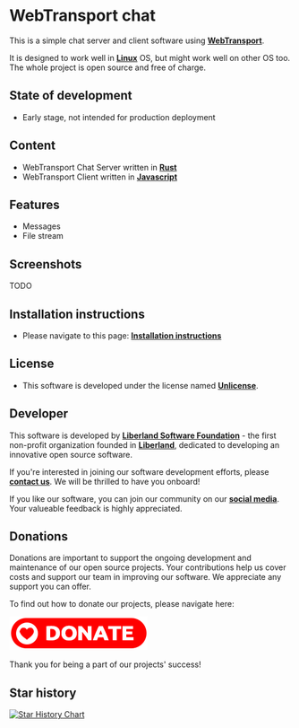 # WebTransport chat

This is a simple chat server and client software using [**WebTransport**](https://github.com/BiagioFesta/wtransport).

It is designed to work well in [**Linux**](https://www.linux.org/) OS, but might work well on other OS too. The whole project is open source and free of charge.

## State of development
- Early stage, not intended for production deployment

## Content
- WebTransport Chat Server written in [**Rust**](https://www.rust-lang.org/)
- WebTransport Client written in [**Javascript**](https://www.ecma-international.org/publications-and-standards/standards/ecma-262/)

## Features
- Messages
- File stream

## Screenshots

TODO

## Installation instructions

- Please navigate to this page: [**Installation instructions**](./INSTALL.md)

## License

- This software is developed under the license named [**Unlicense**](./LICENSE).

## Developer
This software is developed by [**Liberland Software Foundation**](https://libersoft.org) - the first non-profit organization founded in [**Liberland**](https://liberland.org), dedicated to developing an innovative open source software.

If you're interested in joining our software development efforts, please [**contact us**](https://libersoft.org/contacts). We will be thrilled to have you onboard!

If you like our software, you can join our community on our [**social media**](https://libersoft.org/contacts). Your valueable feedback is highly appreciated.

## Donations

Donations are important to support the ongoing development and maintenance of our open source projects. Your contributions help us cover costs and support our team in improving our software. We appreciate any support you can offer.

To find out how to donate our projects, please navigate here:

[![Donate](https://raw.githubusercontent.com/libersoft-org/documents/main/donate.png)](https://libersoft.org/donations)

Thank you for being a part of our projects' success!

## Star history

[![Star History Chart](https://api.star-history.com/svg?repos=libersoft-org/wt-chat&type=Date)](https://star-history.com/#libersoft-org/wt-chat&Date)
